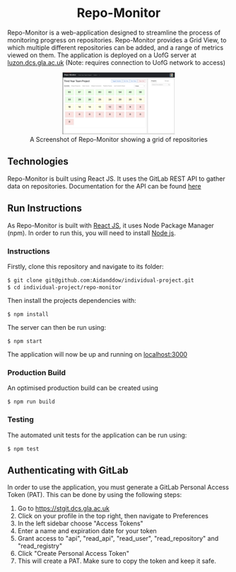 <div align="center">
  <h1>Repo-Monitor</h1>
</div>

Repo-Monitor is a web-application designed to streamline the process of monitoring progress on repositories. Repo-Monitor provides a Grid View, to which multiple different repositories can be added, and a range of metrics viewed on them. The application is deployed on a UofG server at [luzon.dcs.gla.ac.uk](http://luzon.dcs.gla.ac.uk) (Note: requires connection to UofG network to access)

<figure class="image" align="center">

<img src="../readme-images/grid-view.png" style="width: 60%"/>
<figcaption>A Screenshot of Repo-Monitor showing a grid of repositories</figcaption>
</figure>

## Technologies

Repo-Monitor is built using React JS. It uses the GitLab REST API to gather data on repositories. Documentation for the API can be found [here](https://docs.gitlab.com/ee/api/api_resources.html)


## Run Instructions

As Repo-Monitor is built with [React JS](https://reactjs.org), it uses Node Package Manager (npm). In order to run this, you will need to install [Node js](https://nodejs.org/en/).

### Instructions
Firstly, clone this repository and navigate to its folder:
```
$ git clone git@github.com:Aidanddow/individual-project.git
$ cd individual-project/repo-monitor
```

Then install the projects dependencies with:
```
$ npm install
```

The server can then be run using:
```
$ npm start
```

The application will now be up and running on [localhost:3000](http://localhost:3000)


### Production Build
An optimised production build can be created using
```
$ npm run build
```

### Testing
The automated unit tests for the application can be run using: 
```
$ npm test
```


## Authenticating with GitLab
In order to use the application, you must generate a GitLab Personal Access Token (PAT). This can be done by using the following steps:
1. Go to https://stgit.dcs.gla.ac.uk
2. Click on your profile in the top right, then navigate to Preferences
3. In the left sidebar choose "Access Tokens"
4. Enter a name and expiration date for your token
5. Grant access to "api", "read_api", "read_user", "read_repository" and "read_registry"
6. Click "Create Personal Access Token"
7. This will create a PAT. Make sure to copy the token and keep it safe. 

